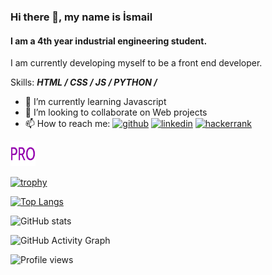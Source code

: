 ### Hi there 👋, my name is İsmail
#### I am a 4th year industrial engineering student.


I am currently developing myself to be a front end developer.

Skills: ***HTML / CSS / JS / PYTHON /***

- 🌱 I’m currently learning Javascript 
- 👯 I’m looking to collaborate on Web projects 
- 📫 How to reach me: [<img src='https://cdn-icons-png.flaticon.com/512/733/733553.png' alt='github' height='30'>](https://github.com/ismailboyaci)  [<img src='https://cdn-icons-png.flaticon.com/512/174/174857.png' alt='linkedin' height='30'>](https://www.linkedin.com/in/ismailboyaci/)  [<img src='https://cdn3.iconfinder.com/data/icons/logos-and-brands-adobe/512/160_Hackerrank-512.png' alt='hackerrank' height='30'>](https://www.hackerrank.com/ismailboyaci?hr_r=1)  

<a href='https://github.com/pricing'><img src='https://raw.githubusercontent.com/acervenky/animated-github-badges/master/assets/pro.gif' width='40' height='40'></a> 

[![trophy](https://github-profile-trophy.vercel.app/?username=ismailboyaci)](https://github.com/ryo-ma/github-profile-trophy)

[![Top Langs](https://github-readme-stats.vercel.app/api/top-langs/?username=ismailboyaci)](https://github.com/anuraghazra/github-readme-stats)

![GitHub stats](https://github-readme-stats.vercel.app/api?username=ismailboyaci&show_icons=true)  

![GitHub Activity Graph](https://activity-graph.herokuapp.com/graph?username=ismailboyaci)  

![Profile views](https://gpvc.arturio.dev/ismailboyaci)  
